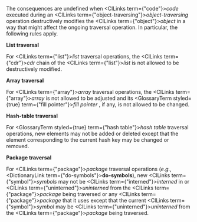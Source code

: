  



The consequences are undefined when <ClLinks  term={"code"}><i>code</i></ClLinks> executed during an <ClLinks  term={"object-traversing"}><i>object-traversing</i></ClLinks> operation destructively modifies the <ClLinks  term={"object"}><i>object</i></ClLinks> in a way that might affect the ongoing traversal operation. In particular, the following rules apply. 



**List traversal** 



For <ClLinks  term={"list"}><i>list</i></ClLinks> traversal operations, the <ClLinks  term={"cdr"}><i>cdr</i></ClLinks> chain of the <ClLinks  term={"list"}><i>list</i></ClLinks> is not allowed to be destructively modified. 



**Array traversal** 



For <ClLinks  term={"array"}><i>array</i></ClLinks> traversal operations, the <ClLinks  term={"array"}><i>array</i></ClLinks> is not allowed to be adjusted and its <GlossaryTerm styled={true} term={"fill pointer"}><i>fill pointer</i></GlossaryTerm> , if any, is not allowed to be changed. 



**Hash-table traversal** 



For <GlossaryTerm styled={true} term={"hash table"}><i>hash table</i></GlossaryTerm> traversal operations, new elements may not be added or deleted except that the element corresponding to the current hash key may be changed or removed. 



**Package traversal** 



For <ClLinks  term={"package"}><i>package</i></ClLinks> traversal operations (*e.g.*, <DictionaryLink  term={"do-symbols"}><b>do-symbols</b></DictionaryLink>), new <ClLinks  term={"symbol"}><i>symbols</i></ClLinks> may not be <ClLinks  term={"interned"}><i>interned</i></ClLinks> in or <ClLinks  term={"uninterned"}><i>uninterned</i></ClLinks> from the <ClLinks  term={"package"}><i>package</i></ClLinks> being traversed or any <ClLinks  term={"package"}><i>package</i></ClLinks> that it uses except that the current <ClLinks  term={"symbol"}><i>symbol</i></ClLinks> may be <ClLinks  term={"uninterned"}><i>uninterned</i></ClLinks> from the <ClLinks  term={"package"}><i>package</i></ClLinks> being traversed.  







